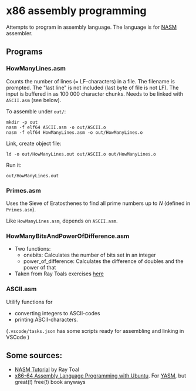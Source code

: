 # x86 assembly programming

Attempts to program in assembly language. The language is for [NASM](https://www.nasm.us) assembler. 

## Programs

### HowManyLines.asm
Counts the number of lines (= LF-characters) in a file. The filename is prompted. The "last line" is not included (last byte of file is not LF). The input is buffered in as 100 000 character chunks. Needs to be linked with `ASCII.asm` (see below).

To assemble under `out/`:

    mkdir -p out
    nasm -f elf64 ASCII.asm -o out/ASCII.o
    nasm -f elf64 HowManyLines.asm -o out/HowManyLines.o

Link, create object file:

    ld -o out/HowManyLines.out out/ASCII.o out/HowManyLines.o

Run it:

    out/HowManyLines.out

### Primes.asm

Uses the Sieve of Eratosthenes to find all prime numbers up to *N* (defined in `Primes.asm`).

Like `HowManyLines.asm`, depends on `ASCII.asm`.

### HowManyBitsAndPowerOfDifference.asm

- Two functions:
    - onebits: Calculates the number of bits set in an integer
    - power_of_difference: Calculates the difference of doubles and the power of that 
- Taken from Ray Toals exercises [here](https://cs.lmu.edu/~ray/classes/sp/assignment/5/)

### ASCII.asm

Utilify functions for 
- converting integers to ASCII-codes
- printing ASCII-characters.

(`.vscode/tasks.json` has some scripts ready for assembling and linking in VSCode )


## Some sources:
 - [NASM Tutorial](https://cs.lmu.edu/~ray/notes/nasmtutorial) by Ray Toal
 - [x86-64 Assembly Language Programming with Ubuntu](http://www.egr.unlv.edu/~ed/x86.html). For [YASM](https://yasm.tortall.net/), but great(!) free(!) book anyways

